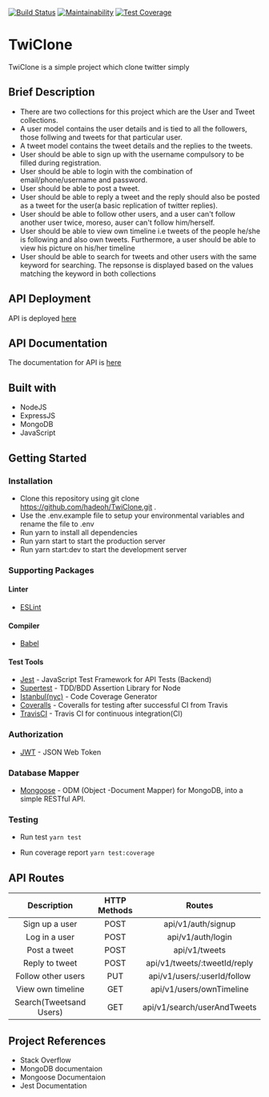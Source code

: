 [![Build Status](https://travis-ci.com/hadeoh/TwiClone.svg?branch=develop)](https://travis-ci.com/hadeoh/TwiClone) [![Maintainability](https://api.codeclimate.com/v1/badges/d09c74fc25127a7321fc/maintainability)](https://codeclimate.com/github/hadeoh/TwiClone/maintainability) [![Test Coverage](https://api.codeclimate.com/v1/badges/d09c74fc25127a7321fc/test_coverage)](https://codeclimate.com/github/hadeoh/TwiClone/test_coverage)

# TwiClone

TwiClone is a simple project which clone twitter simply

## Brief Description

- There are two collections for this project which are the User and Tweet collections.
- A user model contains the user details and is tied to all the followers, those follwing and tweets for that particular user.
- A tweet model contains the tweet details and the replies to the tweets.
- User should be able to sign up with the username compulsory to be filled during registration.
- User should be able to login with the combination of email/phone/username and password.
- User should be able to post a tweet.
- User should be able to reply a tweet and the reply should also be posted as a tweet for the user(a basic replication of twitter replies).
- User should be able to follow other users, and a user can't follow another user twice, moreso, auser can't follow him/herself.
- User should be able to view own timeline i.e tweets of the people he/she is following and also own tweets. Furthermore, a user should be able to view his picture on his/her timeline
- User should be able to search for tweets and other users with the same keyword for searching. The repsonse is displayed based on the values matching the keyword in both collections

## API Deployment

API is deployed [here](https://twiclone1960.herokuapp.com)

## API Documentation

The documentation for API is [here](https://quickfoodvp.postman.co/collections/6841767-571d581f-df6c-4510-83aa-ea4d8bc5ffa4?version=latest&workspace=f9a9110e-2dc9-4f05-845e-2f4b687f3a0c)

## Built with

- NodeJS
- ExpressJS
- MongoDB
- JavaScript

## Getting Started

### Installation

- Clone this repository using git clone https://github.com/hadeoh/TwiClone.git .
- Use the .env.example file to setup your environmental variables and rename the file to .env
- Run yarn to install all dependencies
- Run yarn start to start the production server
- Run yarn start:dev to start the development server

### Supporting Packages

#### Linter

- [ESLint](https://eslint.org/)

#### Compiler

- [Babel](https://babeljs.io/)

#### Test Tools

- [Jest](https://jestjs.io/) - JavaScript Test Framework for API Tests (Backend)
- [Supertest](https://www.npmjs.com/package/supertest) - TDD/BDD Assertion Library for Node
- [Istanbul(nyc)](http://chaijs.com/) - Code Coverage Generator
- [Coveralls](https://coveralls.io/) - Coveralls for testing after successful CI from Travis
- [TravisCI](https://travis-ci.org) - Travis CI for continuous integration(CI)

### Authorization

- [JWT](https://jwt.io/) - JSON Web Token

### Database Mapper

- [Mongoose](https://mongoosejs.com/) - ODM (Object -Document Mapper) for MongoDB, into a simple RESTful API.

### Testing

- Run test
  `yarn test`

- Run coverage report
  `yarn test:coverage`

## API Routes

|       Description       | HTTP Methods |            Routes            |
| :---------------------: | :----------: | :--------------------------: |
|     Sign up a user      |     POST     |      api/v1/auth/signup      |
|      Log in a user      |     POST     |      api/v1/auth/login       |
|      Post a tweet       |     POST     |        api/v1/tweets         |
|     Reply to tweet      |     POST     | api/v1/tweets/:tweetId/reply |
|   Follow other users    |     PUT      | api/v1/users/:userId/follow  |
|    View own timeline    |     GET      |   api/v1/users/ownTimeline   |
| Search(Tweetsand Users) |     GET      | api/v1/search/userAndTweets  |

## Project References

- Stack Overflow
- MongoDB documentaion
- Mongoose Documentaion
- Jest Documentation
